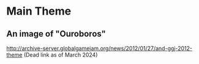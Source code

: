 # Main Theme
## An image of "Ouroboros"
http://archive-server.globalgamejam.org/news/2012/01/27/and-ggj-2012-theme
(Dead link as of March 2024)


